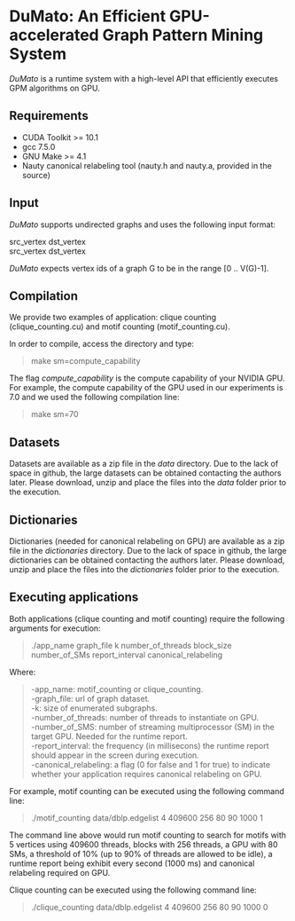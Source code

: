 # DuMato: An Efficient GPU-accelerated Graph Pattern Mining System

*DuMato* is a runtime system with a high-level API that efficiently executes GPM algorithms on GPU.

## Requirements
- CUDA Toolkit >= 10.1
- gcc 7.5.0
- GNU Make >= 4.1
- Nauty canonical relabeling tool (nauty.h and nauty.a, provided in the source)

## Input
*DuMato* supports undirected graphs and uses the following input format:

src_vertex dst_vertex <br />
src_vertex dst_vertex <br />

*DuMato* expects vertex ids of a graph G to be in the range [0 .. V(G)-1].

## Compilation

We provide two examples of application: clique counting (clique_counting.cu) and motif counting (motif_counting.cu).

In order to compile, access the directory and type:

>make sm=compute_capability

The flag *compute_capability* is the compute capability of your NVIDIA GPU. For example, the compute capability of the GPU used in our experiments is 7.0 and we used the following compilation line:

>make sm=70

## Datasets

Datasets are available as a zip file in the *data* directory. Due to the lack of space in github, the large datasets can be obtained contacting the authors later. Please download, unzip and place the files into the *data* folder prior to the execution.

## Dictionaries

Dictionaries (needed for canonical relabeling on GPU) are available as a zip file in the *dictionaries* directory. Due to the lack of space in github, the large dictionaries can be obtained contacting the authors later. Please download, unzip and place the files into the *dictionaries* folder prior to the execution.

## Executing applications
Both applications (clique counting and motif counting) require the following arguments for execution:

>./app_name graph_file k number_of_threads block_size number_of_SMs report_interval canonical_relabeling

Where:
> -app_name: motif_counting or clique_counting. <br />
> -graph_file: url of graph dataset.<br />
> -k: size of enumerated subgraphs.<br />
> -number_of_threads: number of threads to instantiate on GPU.<br />
> -number_of_SMS: number of streaming multiprocessor (SM) in the target GPU. Needed for the runtime report.<br />
> -report_interval: the frequency (in millisecons) the runtime report should appear in the screen during execution.<br />
> -canonical_relabeling: a flag (0 for false and 1 for true) to indicate whether your application requires canonical relabeling on GPU.<br />


For example, motif counting can be executed using the following command line: <br />

> ./motif_counting data/dblp.edgelist 4 409600 256 80 90 1000 1

The command line above would run motif counting to search for motifs with 5 vertices using 409600 threads, blocks with 256 threads, a GPU with 80 SMs, a threshold of 10\% (up to 90\% of threads are allowed to be idle), a runtime report being exhibit every second (1000 ms) and canonical relabeling required on GPU.

Clique counting can be executed using the following command line: <br />

> ./clique_counting data/dblp.edgelist 4 409600 256 80 90 1000 0
